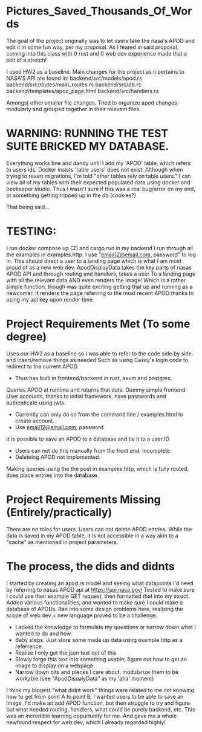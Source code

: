 # Pictures_Saved_Thousands_Of_Words

The goal of the project originally was to let users take the nasa's APOD and edit it in some fun way, per my proposal.
As I feared in said proposal, coming into this class with 0 rust and 0 web dev experience made that a biiit of a stretch!

I used HW2 as a baseline. Main changes for the project as it pertains to NASA'S API are found in:
backend/src/models/apod.rs
backend/src/routes/main_routes.rs
backend/src/db.rs
backend/templates/apod_page.html
backend/src/handlers.rs

Amongst other smaller file changes.
Tried to organize apod changes modularly and grouped  together in their relevant files.

# WARNING: RUNNING THE TEST SUITE BRICKED MY DATABASE. 

Everything works fine and dandy until I add my 'APOD' table, which refers to users ids. Docker insists 'table users' does not exist.
Although when trying to revert migrations, I'm told "other tables rely on table users." 
I can view all of my tables with their expected populated data using docker and beekeeper studio. Thus I wasn't sure
if this was a real bug/error on my end, or something getting tripped up in the db (cookies?)

That being said...

# TESTING:
I run docker compose up 
CD and cargo run in my backend
I run through all the examples in examples.http.
I use "email12@email.com, password" to log in.
This should direct a user to a landing page which is what I am most proud of as a new web dev.
ApodDisplayData takes the key parts of nasas APOD API and through routing and handlers, takes a user
To a landing page with all the relevant data AND even renders the image! Which is a rather simple function,
though was quite exciting getting that up and running as a newcomer. 
It renders the page referring to the most recent APOD thanks to using my api key upon render time.

# Project Requirements Met (To some degree)
Uses our HW2 as a baseline so I was able to refer to the code side by side and insert/remove things as needed
Such as using Casey's login code to redirect to the current APOD.
- Thus has buitl in frontend/backend in rust, axum and postgres.

Queries APOD at runtime and returns that data.
Dummy simple frontend.
User accounts, thanks to initial framework, have passwords and authenticate using jwts.
- Currently can only do so from the command line / examples.html to create account.
- Use email12@email.com, password

It is possible to save an APOD to a database and tie it to a user ID
- Users can not do this manually from the front end. Incomplete.
- Deleteing APOD not implemented.

Making queries using the the post in examples.http, which is fully routed, does place entries into the database.

# Project Requirements Missing (Entirely/practically)
There are no roles for users.
Users can not delete APOD entries.
While the data is saved in my APOD table, it is not accessible in a way akin to a "cache" as mentioned in project parameters. 

# The process, the dids and didnts
I started by creating an apod.rs model and seeing what datapoints I'd need by referring to nasas APOD api at https://api.nasa.gov/
Tested to make sure I could use their example GET request, then formatted that into my struct.
Added various functionalities, and wanted to make sure I could make a database of APODs.
Ran into some design problems here, realizing the scope of web dev + new language proved to be a challenge. 
- Lacked the knowledge to formulate my questions or narrow down what I wanted to do and how
- Baby steps. Just store some made up data using example.http as a referrence.
- Realize I only get the json text out of this
- Slowly forge this text into something usable; figure out how to get an image to display on a webpage
- Narrow down bits and pieces I care about, modularize them to be workable (see "ApodDispalyData" as my 'aha' moment)

I think my biggest "what didnt work" things were related to me not knowing how to get from point A to point B.
I wanted users to be able to save an image, I'd make an add APOD function, but then struggle to try and figure out
what needed routing, handlers, what could be purely backend, etc. This was an incredible learning oppurtunity for me. 
And gave me a whole newfound respect for web dev, which I already regarded highly! 
